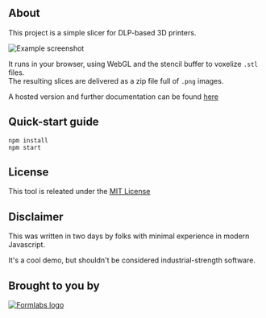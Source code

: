 ## About
This project is a simple slicer for DLP-based 3D printers.

![Example screenshot](https://github.com/Formlabs/hackathon-slicer/blob/master/example.png)

It runs in your browser, using WebGL and the stencil buffer to voxelize `.stl` files.  
The resulting slices are delivered as a zip file full of `.png` images.

A hosted version and further documentation can be found
[here](http://mattkeeter.com/projects/dlp)

## Quick-start guide
```
npm install
npm start
```

## License
This tool is releated under the [MIT License](https://github.com/Formlabs/hackathon-slicer/blob/master/COPYING.md)

## Disclaimer
This was written in two days by folks with minimal experience in modern Javascript.

It's a cool demo, but shouldn't be considered industrial-strength software.

## Brought to you by
[![Formlabs logo](https://github.com/Formlabs/hackathon-slicer/blob/master/logo.png)](http://http://formlabs.com/)
